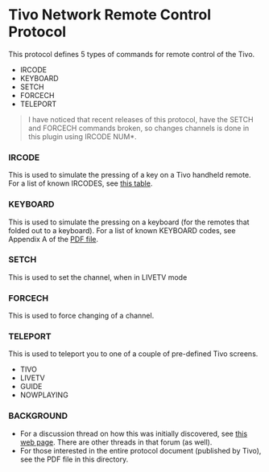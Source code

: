 # Tivo Network Remote Control Protocol

This protocol defines 5 types of commands for remote control of the Tivo.
- IRCODE
- KEYBOARD
- SETCH
- FORCECH
- TELEPORT

> I have noticed that recent releases of this protocol, have the SETCH and FORCECH
commands broken, so changes channels is done in this plugin using IRCODE NUM*.

### IRCODE
This is used to simulate the pressing of a key on a Tivo handheld remote.
For a list of known IRCODES, see [this table](./IRCODES.md).
### KEYBOARD
This is used to simulate the pressing on a keyboard (for the remotes that
folded out to a keyboard).
For a list of known KEYBOARD codes, see Appendix A of the
[PDF file](./TiVo_TCP_Network_Remote_Control_Protocol.pdf).
### SETCH
This is used to set the channel, when in LIVETV mode
### FORCECH
This is used to force changing of a channel.
### TELEPORT
This is used to teleport you to one of a couple of pre-defined Tivo screens.
- TIVO
- LIVETV
- GUIDE
- NOWPLAYING
### BACKGROUND
- For a discussion thread on how this was initially discovered, see 
[this web page](https://www.tivocommunity.com/threads/tivo-ui-control-via-telnet-no-hacking-required.392385/).
There are other threads in that forum (as well).
- For those interested in the entire protocol document (published by Tivo), see the 
PDF file in this directory.

